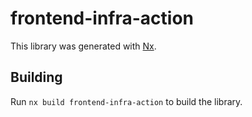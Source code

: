 # frontend-infra-action

This library was generated with [Nx](https://nx.dev).

## Building

Run `nx build frontend-infra-action` to build the library.
